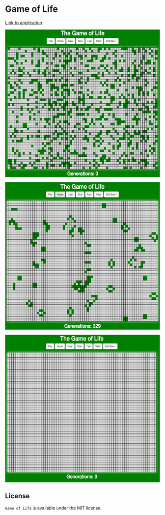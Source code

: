 # Game of Life

[Link to application](https://coffeina.github.io/Game.Of.Life/)

<p align="center">
  <img width="640" height="480" src="assets/1.png">
</p>

<p align="center">
  <img width="640" height="480" src="assets/2.png">
</p>

<p align="center">
  <img width="640" height="480" src="assets/3.png">
</p>



## License
`Game of Life` is available under the MIT license.
